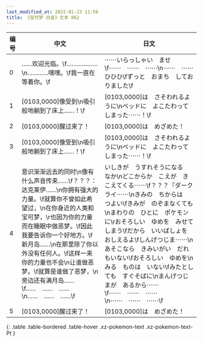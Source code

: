 ```yaml
---
last_modified_at: 2022-01-23 11:56
title: 《宝可梦 白金》文本 062
---
```

| 编号 | 中文 | 日文 |
| ---- | ---- | ---- |
| 0 | ……欢迎光临。\f………………\n…………嘿嘿。\f我一直在等着你。\f | ⋯⋯いらっしゃい　ませ\f⋯⋯　⋯⋯　⋯⋯\n⋯⋯　⋯⋯　ひひひ\fずっと　おまち　しておりました\f |
| 1 | [0103,0000]像受到\n吸引般地躺到了床上……！\f | [0103,0000]は　さそわれるように\nベッドに　よこたわってしまった⋯⋯！\f |
| 2 | [0103,0000]醒过来了！ | [0103,0000]は　めざめた！ |
| 3 | [0103,0000]像受到\n吸引般地躺到了床上……！\f | [0103,0000]は　さそわれるように\nベッドに　よこたわってしまった⋯⋯！\f |
| 4 | 意识渐渐远去的同时\n像有什么声音传来……\f？？？：达克莱伊……\n你拥有强大的力量。\f就算你不曾如此希望过，\n在你身近的人类和宝可梦，\r也因为你的力量而在睡眠中做恶梦。\f因此我要告诉你一个好地方。\f新月岛……\n在那里除了你以外没有任何人。\f这样一来你的力量也不会\n让谁做恶梦。\f就算是谁做了恶梦，\n旁边还有满月岛……\f……　……　……\n……　……　……\f | いしきが　うすれそうになる　なか\nどこからか　こえが　きこえてくる⋯⋯\f？？？『ダークライ⋯⋯\nきみの　ちからは　つよい\fきみが　のぞまなくても\nまわりの　ひとに　ポケモンに\rおそろしい　ゆめを　みせてしまう\fだから　いいばしょを　おしえるよ\fしんげつじま⋯⋯\nあそこなら　きみいがい　だれもいない\fおそろしい　ゆめを\nみる　ものは　いない\fみたとしても　すぐそばに\nまんげつじまが　あるから⋯⋯\f⋯⋯　⋯⋯　⋯⋯\n⋯⋯　⋯⋯　⋯⋯\f |
| 5 | [0103,0000]醒过来了！ | [0103,0000]は　めざめた！ |
{: .table .table-bordered .table-hover .xz-pokemon-text .xz-pokemon-text-Pt }